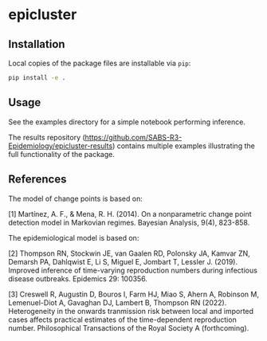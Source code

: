 # epicluster

## Installation

Local copies of the package files are installable via `pip`:

```bash
pip install -e .
```

## Usage

See the examples directory for a simple notebook performing inference. 

The results repository (https://github.com/SABS-R3-Epidemiology/epicluster-results) contains multiple examples illustrating the full functionality of the package.


## References
The model of change points is based on:

[1]
Martínez, A. F., & Mena, R. H. (2014). On a nonparametric change point detection model in Markovian regimes. Bayesian Analysis, 9(4), 823-858.

The epidemiological model is based on:

[2]
Thompson RN, Stockwin JE, van Gaalen RD, Polonsky JA, Kamvar ZN, Demarsh PA,
Dahlqwist E, Li S, Miguel E, Jombart T, Lessler J. (2019). Improved inference of
time-varying reproduction numbers during infectious disease outbreaks.
Epidemics 29: 100356.

[3]
Creswell R, Augustin D, Bouros I, Farm HJ, Miao S, Ahern A, Robinson M, Lemenuel-Diot A,
Gavaghan DJ, Lambert B, Thompson RN (2022). Heterogeneity in the onwards tranmission risk between local and imported cases affects practical estimates of the time-dependent reproduction number. Philosophical Transactions of the Royal Society A (forthcoming).
